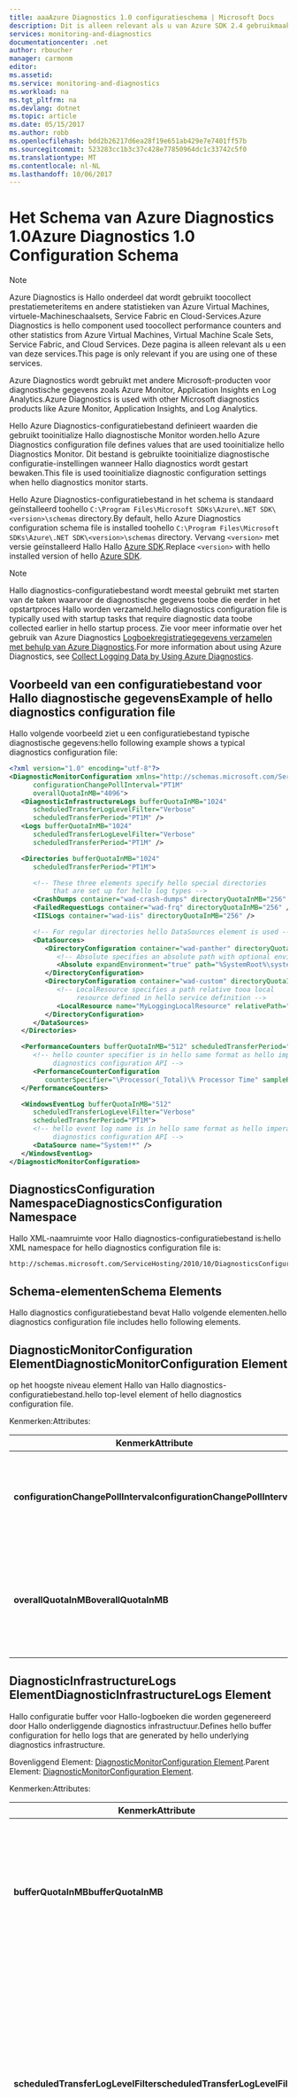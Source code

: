 ```yaml
---
title: aaaAzure Diagnostics 1.0 configuratieschema | Microsoft Docs
description: Dit is alleen relevant als u van Azure SDK 2.4 gebruikmaakt en onder met Azure Virtual Machines, virtuele-Machineschaalsets, Service Fabric of Cloud Services.
services: monitoring-and-diagnostics
documentationcenter: .net
author: rboucher
manager: carmonm
editor: 
ms.assetid: 
ms.service: monitoring-and-diagnostics
ms.workload: na
ms.tgt_pltfrm: na
ms.devlang: dotnet
ms.topic: article
ms.date: 05/15/2017
ms.author: robb
ms.openlocfilehash: bdd2b26217d6ea28f19e651ab429e7e7401ff57b
ms.sourcegitcommit: 523283cc1b3c37c428e77850964dc1c33742c5f0
ms.translationtype: MT
ms.contentlocale: nl-NL
ms.lasthandoff: 10/06/2017
---
```

# <a name="azure-diagnostics-10-configuration-schema"></a><span data-ttu-id="facce-103">Het Schema van Azure Diagnostics 1.0</span><span class="sxs-lookup"><span data-stu-id="facce-103">Azure Diagnostics 1.0 Configuration Schema</span></span>
> [!NOTE]
> <span data-ttu-id="facce-104">Azure Diagnostics is Hallo onderdeel dat wordt gebruikt toocollect prestatiemeteritems en andere statistieken van Azure Virtual Machines, virtuele-Machineschaalsets, Service Fabric en Cloud-Services.</span><span class="sxs-lookup"><span data-stu-id="facce-104">Azure Diagnostics is hello component used toocollect performance counters and other statistics from Azure Virtual Machines, Virtual Machine Scale Sets, Service Fabric, and Cloud Services.</span></span>  <span data-ttu-id="facce-105">Deze pagina is alleen relevant als u een van deze services.</span><span class="sxs-lookup"><span data-stu-id="facce-105">This page is only relevant if you are using one of these services.</span></span>
>

<span data-ttu-id="facce-106">Azure Diagnostics wordt gebruikt met andere Microsoft-producten voor diagnostische gegevens zoals Azure Monitor, Application Insights en Log Analytics.</span><span class="sxs-lookup"><span data-stu-id="facce-106">Azure Diagnostics is used with other Microsoft diagnostics products like Azure Monitor, Application Insights, and Log Analytics.</span></span>

<span data-ttu-id="facce-107">Hello Azure Diagnostics-configuratiebestand definieert waarden die gebruikt tooinitialize Hallo diagnostische Monitor worden.</span><span class="sxs-lookup"><span data-stu-id="facce-107">hello Azure Diagnostics configuration file defines values that are used tooinitialize hello Diagnostics Monitor.</span></span> <span data-ttu-id="facce-108">Dit bestand is gebruikte tooinitialize diagnostische configuratie-instellingen wanneer Hallo diagnostics wordt gestart bewaken.</span><span class="sxs-lookup"><span data-stu-id="facce-108">This file is used tooinitialize diagnostic configuration settings when hello diagnostics monitor starts.</span></span>  

 <span data-ttu-id="facce-109">Hello Azure Diagnostics-configuratiebestand in het schema is standaard geïnstalleerd toohello `C:\Program Files\Microsoft SDKs\Azure\.NET SDK\<version>\schemas` directory.</span><span class="sxs-lookup"><span data-stu-id="facce-109">By default, hello Azure Diagnostics configuration schema file is installed toohello `C:\Program Files\Microsoft SDKs\Azure\.NET SDK\<version>\schemas` directory.</span></span> <span data-ttu-id="facce-110">Vervang `<version>` met versie geïnstalleerd Hallo Hallo [Azure SDK](http://www.windowsazure.com/develop/downloads/).</span><span class="sxs-lookup"><span data-stu-id="facce-110">Replace `<version>` with hello installed version of hello [Azure SDK](http://www.windowsazure.com/develop/downloads/).</span></span>  

> [!NOTE]
>  <span data-ttu-id="facce-111">Hallo diagnostics-configuratiebestand wordt meestal gebruikt met starten van de taken waarvoor de diagnostische gegevens toobe die eerder in het opstartproces Hallo worden verzameld.</span><span class="sxs-lookup"><span data-stu-id="facce-111">hello diagnostics configuration file is typically used with startup tasks that require diagnostic data toobe collected earlier in hello startup process.</span></span> <span data-ttu-id="facce-112">Zie voor meer informatie over het gebruik van Azure Diagnostics [Logboekregistratiegegevens verzamelen met behulp van Azure Diagnostics](assetId:///83a91c23-5ca2-4fc9-8df3-62036c37a3d7).</span><span class="sxs-lookup"><span data-stu-id="facce-112">For more information about using Azure Diagnostics, see [Collect Logging Data by Using Azure Diagnostics](assetId:///83a91c23-5ca2-4fc9-8df3-62036c37a3d7).</span></span>  

## <a name="example-of-hello-diagnostics-configuration-file"></a><span data-ttu-id="facce-113">Voorbeeld van een configuratiebestand voor Hallo diagnostische gegevens</span><span class="sxs-lookup"><span data-stu-id="facce-113">Example of hello diagnostics configuration file</span></span>  
 <span data-ttu-id="facce-114">Hallo volgende voorbeeld ziet u een configuratiebestand typische diagnostische gegevens:</span><span class="sxs-lookup"><span data-stu-id="facce-114">hello following example shows a typical diagnostics configuration file:</span></span>  

```xml  
<?xml version="1.0" encoding="utf-8"?>
<DiagnosticMonitorConfiguration xmlns="http://schemas.microsoft.com/ServiceHosting/2010/10/DiagnosticsConfiguration"  
      configurationChangePollInterval="PT1M"  
      overallQuotaInMB="4096">  
   <DiagnosticInfrastructureLogs bufferQuotaInMB="1024"  
      scheduledTransferLogLevelFilter="Verbose"  
      scheduledTransferPeriod="PT1M" />  
   <Logs bufferQuotaInMB="1024"  
      scheduledTransferLogLevelFilter="Verbose"  
      scheduledTransferPeriod="PT1M" />  

   <Directories bufferQuotaInMB="1024"   
      scheduledTransferPeriod="PT1M">  

      <!-- These three elements specify hello special directories   
           that are set up for hello log types -->  
      <CrashDumps container="wad-crash-dumps" directoryQuotaInMB="256" />  
      <FailedRequestLogs container="wad-frq" directoryQuotaInMB="256" />  
      <IISLogs container="wad-iis" directoryQuotaInMB="256" />  

      <!-- For regular directories hello DataSources element is used -->  
      <DataSources>  
         <DirectoryConfiguration container="wad-panther" directoryQuotaInMB="128">  
            <!-- Absolute specifies an absolute path with optional environment expansion -->  
            <Absolute expandEnvironment="true" path="%SystemRoot%\system32\sysprep\Panther" />  
         </DirectoryConfiguration>  
         <DirectoryConfiguration container="wad-custom" directoryQuotaInMB="128">  
            <!-- LocalResource specifies a path relative tooa local   
                 resource defined in hello service definition -->  
            <LocalResource name="MyLoggingLocalResource" relativePath="logs" />  
         </DirectoryConfiguration>  
      </DataSources>  
   </Directories>  

   <PerformanceCounters bufferQuotaInMB="512" scheduledTransferPeriod="PT1M">  
      <!-- hello counter specifier is in hello same format as hello imperative   
           diagnostics configuration API -->  
      <PerformanceCounterConfiguration   
         counterSpecifier="\Processor(_Total)\% Processor Time" sampleRate="PT5S" />  
   </PerformanceCounters>  

   <WindowsEventLog bufferQuotaInMB="512"  
      scheduledTransferLogLevelFilter="Verbose"  
      scheduledTransferPeriod="PT1M">  
      <!-- hello event log name is in hello same format as hello imperative   
           diagnostics configuration API -->  
      <DataSource name="System!*" />  
   </WindowsEventLog>  
</DiagnosticMonitorConfiguration>  
```  

## <a name="diagnosticsconfiguration-namespace"></a><span data-ttu-id="facce-115">DiagnosticsConfiguration Namespace</span><span class="sxs-lookup"><span data-stu-id="facce-115">DiagnosticsConfiguration Namespace</span></span>  
 <span data-ttu-id="facce-116">Hallo XML-naamruimte voor Hallo diagnostics-configuratiebestand is:</span><span class="sxs-lookup"><span data-stu-id="facce-116">hello XML namespace for hello diagnostics configuration file is:</span></span>  

```  
http://schemas.microsoft.com/ServiceHosting/2010/10/DiagnosticsConfiguration  
```  

## <a name="schema-elements"></a><span data-ttu-id="facce-117">Schema-elementen</span><span class="sxs-lookup"><span data-stu-id="facce-117">Schema Elements</span></span>  
 <span data-ttu-id="facce-118">Hallo diagnostics configuratiebestand bevat Hallo volgende elementen.</span><span class="sxs-lookup"><span data-stu-id="facce-118">hello diagnostics configuration file includes hello following elements.</span></span>


## <a name="diagnosticmonitorconfiguration-element"></a><span data-ttu-id="facce-119">DiagnosticMonitorConfiguration Element</span><span class="sxs-lookup"><span data-stu-id="facce-119">DiagnosticMonitorConfiguration Element</span></span>  
<span data-ttu-id="facce-120">op het hoogste niveau element Hallo van Hallo diagnostics-configuratiebestand.</span><span class="sxs-lookup"><span data-stu-id="facce-120">hello top-level element of hello diagnostics configuration file.</span></span>  

<span data-ttu-id="facce-121">Kenmerken:</span><span class="sxs-lookup"><span data-stu-id="facce-121">Attributes:</span></span>

|<span data-ttu-id="facce-122">Kenmerk</span><span class="sxs-lookup"><span data-stu-id="facce-122">Attribute</span></span>  |<span data-ttu-id="facce-123">Type</span><span class="sxs-lookup"><span data-stu-id="facce-123">Type</span></span>   |<span data-ttu-id="facce-124">Vereist</span><span class="sxs-lookup"><span data-stu-id="facce-124">Required</span></span>| <span data-ttu-id="facce-125">Standaard</span><span class="sxs-lookup"><span data-stu-id="facce-125">Default</span></span> | <span data-ttu-id="facce-126">Beschrijving</span><span class="sxs-lookup"><span data-stu-id="facce-126">Description</span></span>|  
|-----------|-------|--------|---------|------------|  
|<span data-ttu-id="facce-127">**configurationChangePollInterval**</span><span class="sxs-lookup"><span data-stu-id="facce-127">**configurationChangePollInterval**</span></span>|<span data-ttu-id="facce-128">Duur</span><span class="sxs-lookup"><span data-stu-id="facce-128">duration</span></span>|<span data-ttu-id="facce-129">Optioneel</span><span class="sxs-lookup"><span data-stu-id="facce-129">Optional</span></span> | <span data-ttu-id="facce-130">PT1M</span><span class="sxs-lookup"><span data-stu-id="facce-130">PT1M</span></span>| <span data-ttu-id="facce-131">Hiermee geeft u hello-interval op welke diagnostische monitor Hallo polls voor diagnostische configuratiewijzigingen.</span><span class="sxs-lookup"><span data-stu-id="facce-131">Specifies hello interval at which hello diagnostic monitor polls for diagnostic configuration changes.</span></span>|  
|<span data-ttu-id="facce-132">**overallQuotaInMB**</span><span class="sxs-lookup"><span data-stu-id="facce-132">**overallQuotaInMB**</span></span>|<span data-ttu-id="facce-133">unsignedInt</span><span class="sxs-lookup"><span data-stu-id="facce-133">unsignedInt</span></span>|<span data-ttu-id="facce-134">Optioneel</span><span class="sxs-lookup"><span data-stu-id="facce-134">Optional</span></span>| <span data-ttu-id="facce-135">4000 MB.</span><span class="sxs-lookup"><span data-stu-id="facce-135">4000 MB.</span></span> <span data-ttu-id="facce-136">Als u een waarde opgeeft, deze mag niet groter zijn dan deze hoeveelheid</span><span class="sxs-lookup"><span data-stu-id="facce-136">If you provide a value, it must not exceed this amount</span></span> |<span data-ttu-id="facce-137">Hallo totale hoeveelheid system bestandsopslag voor alle logboekregistratie buffers toegewezen.</span><span class="sxs-lookup"><span data-stu-id="facce-137">hello total amount of file system storage allocated for all logging buffers.</span></span>|  

## <a name="diagnosticinfrastructurelogs-element"></a><span data-ttu-id="facce-138">DiagnosticInfrastructureLogs Element</span><span class="sxs-lookup"><span data-stu-id="facce-138">DiagnosticInfrastructureLogs Element</span></span>  
<span data-ttu-id="facce-139">Hallo configuratie buffer voor Hallo-logboeken die worden gegenereerd door Hallo onderliggende diagnostics infrastructuur.</span><span class="sxs-lookup"><span data-stu-id="facce-139">Defines hello buffer configuration for hello logs that are generated by hello underlying diagnostics infrastructure.</span></span>

<span data-ttu-id="facce-140">Bovenliggend Element: [DiagnosticMonitorConfiguration Element](#DiagnosticMonitorConfiguration).</span><span class="sxs-lookup"><span data-stu-id="facce-140">Parent Element: [DiagnosticMonitorConfiguration Element](#DiagnosticMonitorConfiguration).</span></span>  

<span data-ttu-id="facce-141">Kenmerken:</span><span class="sxs-lookup"><span data-stu-id="facce-141">Attributes:</span></span>

|<span data-ttu-id="facce-142">Kenmerk</span><span class="sxs-lookup"><span data-stu-id="facce-142">Attribute</span></span>|<span data-ttu-id="facce-143">Type</span><span class="sxs-lookup"><span data-stu-id="facce-143">Type</span></span>|<span data-ttu-id="facce-144">Beschrijving</span><span class="sxs-lookup"><span data-stu-id="facce-144">Description</span></span>|  
|---------|----|-----------------|  
|<span data-ttu-id="facce-145">**bufferQuotaInMB**</span><span class="sxs-lookup"><span data-stu-id="facce-145">**bufferQuotaInMB**</span></span>|<span data-ttu-id="facce-146">unsignedInt</span><span class="sxs-lookup"><span data-stu-id="facce-146">unsignedInt</span></span>|<span data-ttu-id="facce-147">Optioneel.</span><span class="sxs-lookup"><span data-stu-id="facce-147">Optional.</span></span> <span data-ttu-id="facce-148">Hallo maximum hoeveelheid system bestandsopslag die beschikbaar is voor Hallo opgegeven gegevens.</span><span class="sxs-lookup"><span data-stu-id="facce-148">Specifies hello maximum amount of file system storage that is available for hello specified data.</span></span><br /><br /> <span data-ttu-id="facce-149">Hallo standaardwaarde is 0.</span><span class="sxs-lookup"><span data-stu-id="facce-149">hello default is 0.</span></span>|  
|<span data-ttu-id="facce-150">**scheduledTransferLogLevelFilter**</span><span class="sxs-lookup"><span data-stu-id="facce-150">**scheduledTransferLogLevelFilter**</span></span>|<span data-ttu-id="facce-151">Tekenreeks</span><span class="sxs-lookup"><span data-stu-id="facce-151">string</span></span>|<span data-ttu-id="facce-152">Optioneel.</span><span class="sxs-lookup"><span data-stu-id="facce-152">Optional.</span></span> <span data-ttu-id="facce-153">Hiermee geeft u een minimale ernstniveau Hallo voor logboekvermeldingen die worden overgedragen.</span><span class="sxs-lookup"><span data-stu-id="facce-153">Specifies hello minimum severity level for log entries that are transferred.</span></span> <span data-ttu-id="facce-154">de standaardwaarde Hallo is **Undefined**.</span><span class="sxs-lookup"><span data-stu-id="facce-154">hello default value is **Undefined**.</span></span> <span data-ttu-id="facce-155">Andere mogelijke waarden zijn **uitgebreid**, **informatie**, **waarschuwing**, **fout**, en **Kritiek**.</span><span class="sxs-lookup"><span data-stu-id="facce-155">Other possible values are **Verbose**, **Information**, **Warning**, **Error**, and **Critical**.</span></span>|  
|<span data-ttu-id="facce-156">**scheduledTransferPeriod**</span><span class="sxs-lookup"><span data-stu-id="facce-156">**scheduledTransferPeriod**</span></span>|<span data-ttu-id="facce-157">Duur</span><span class="sxs-lookup"><span data-stu-id="facce-157">duration</span></span>|<span data-ttu-id="facce-158">Optioneel.</span><span class="sxs-lookup"><span data-stu-id="facce-158">Optional.</span></span> <span data-ttu-id="facce-159">Hiermee geeft u hello-interval tussen de geplande overdrachten van gegevens, afgerond toohello dichtstbijzijnde minuut.</span><span class="sxs-lookup"><span data-stu-id="facce-159">Specifies hello interval between scheduled transfers of data, rounded up toohello nearest minute.</span></span><br /><br /> <span data-ttu-id="facce-160">Hallo standaardwaarde is PT0S.</span><span class="sxs-lookup"><span data-stu-id="facce-160">hello default is PT0S.</span></span>|  

## <a name="logs-element"></a><span data-ttu-id="facce-161">Logboeken Element</span><span class="sxs-lookup"><span data-stu-id="facce-161">Logs Element</span></span>  
 <span data-ttu-id="facce-162">Definieert Hallo buffer configuratie voor basic-Azure Logboeken.</span><span class="sxs-lookup"><span data-stu-id="facce-162">Defines hello buffer configuration for basic Azure logs.</span></span>

 <span data-ttu-id="facce-163">Bovenliggend element: [DiagnosticMonitorConfiguration Element](#DiagnosticMonitorConfiguration).</span><span class="sxs-lookup"><span data-stu-id="facce-163">Parent element: [DiagnosticMonitorConfiguration Element](#DiagnosticMonitorConfiguration).</span></span>  

<span data-ttu-id="facce-164">Kenmerken:</span><span class="sxs-lookup"><span data-stu-id="facce-164">Attributes:</span></span>  

|<span data-ttu-id="facce-165">Kenmerk</span><span class="sxs-lookup"><span data-stu-id="facce-165">Attribute</span></span>|<span data-ttu-id="facce-166">Type</span><span class="sxs-lookup"><span data-stu-id="facce-166">Type</span></span>|<span data-ttu-id="facce-167">Beschrijving</span><span class="sxs-lookup"><span data-stu-id="facce-167">Description</span></span>|  
|---------------|----------|-----------------|  
|<span data-ttu-id="facce-168">**bufferQuotaInMB**</span><span class="sxs-lookup"><span data-stu-id="facce-168">**bufferQuotaInMB**</span></span>|<span data-ttu-id="facce-169">unsignedInt</span><span class="sxs-lookup"><span data-stu-id="facce-169">unsignedInt</span></span>|<span data-ttu-id="facce-170">Optioneel.</span><span class="sxs-lookup"><span data-stu-id="facce-170">Optional.</span></span> <span data-ttu-id="facce-171">Hallo maximum hoeveelheid system bestandsopslag die beschikbaar is voor Hallo opgegeven gegevens.</span><span class="sxs-lookup"><span data-stu-id="facce-171">Specifies hello maximum amount of file system storage that is available for hello specified data.</span></span><br /><br /> <span data-ttu-id="facce-172">Hallo standaardwaarde is 0.</span><span class="sxs-lookup"><span data-stu-id="facce-172">hello default is 0.</span></span>|  
|<span data-ttu-id="facce-173">**scheduledTransferLogLevelFilter**</span><span class="sxs-lookup"><span data-stu-id="facce-173">**scheduledTransferLogLevelFilter**</span></span>|<span data-ttu-id="facce-174">Tekenreeks</span><span class="sxs-lookup"><span data-stu-id="facce-174">string</span></span>|<span data-ttu-id="facce-175">Optioneel.</span><span class="sxs-lookup"><span data-stu-id="facce-175">Optional.</span></span> <span data-ttu-id="facce-176">Hiermee geeft u een minimale ernstniveau Hallo voor logboekvermeldingen die worden overgedragen.</span><span class="sxs-lookup"><span data-stu-id="facce-176">Specifies hello minimum severity level for log entries that are transferred.</span></span> <span data-ttu-id="facce-177">de standaardwaarde Hallo is **Undefined**.</span><span class="sxs-lookup"><span data-stu-id="facce-177">hello default value is **Undefined**.</span></span> <span data-ttu-id="facce-178">Andere mogelijke waarden zijn **uitgebreid**, **informatie**, **waarschuwing**, **fout**, en **Kritiek**.</span><span class="sxs-lookup"><span data-stu-id="facce-178">Other possible values are **Verbose**, **Information**, **Warning**, **Error**, and **Critical**.</span></span>|  
|<span data-ttu-id="facce-179">**scheduledTransferPeriod**</span><span class="sxs-lookup"><span data-stu-id="facce-179">**scheduledTransferPeriod**</span></span>|<span data-ttu-id="facce-180">Duur</span><span class="sxs-lookup"><span data-stu-id="facce-180">duration</span></span>|<span data-ttu-id="facce-181">Optioneel.</span><span class="sxs-lookup"><span data-stu-id="facce-181">Optional.</span></span> <span data-ttu-id="facce-182">Hiermee geeft u hello-interval tussen de geplande overdrachten van gegevens, afgerond toohello dichtstbijzijnde minuut.</span><span class="sxs-lookup"><span data-stu-id="facce-182">Specifies hello interval between scheduled transfers of data, rounded up toohello nearest minute.</span></span><br /><br /> <span data-ttu-id="facce-183">Hallo standaardwaarde is PT0S.</span><span class="sxs-lookup"><span data-stu-id="facce-183">hello default is PT0S.</span></span>|  

## <a name="directories-element"></a><span data-ttu-id="facce-184">Mappen Element</span><span class="sxs-lookup"><span data-stu-id="facce-184">Directories Element</span></span>  
<span data-ttu-id="facce-185">Hallo configuratie buffer voor logboeken op basis van bestanden die u kunt definiëren.</span><span class="sxs-lookup"><span data-stu-id="facce-185">Defines hello buffer configuration for file-based logs that you can define.</span></span>

<span data-ttu-id="facce-186">Bovenliggend element: [DiagnosticMonitorConfiguration Element](#DiagnosticMonitorConfiguration).</span><span class="sxs-lookup"><span data-stu-id="facce-186">Parent element: [DiagnosticMonitorConfiguration Element](#DiagnosticMonitorConfiguration).</span></span>  


<span data-ttu-id="facce-187">Kenmerken:</span><span class="sxs-lookup"><span data-stu-id="facce-187">Attributes:</span></span>  

|<span data-ttu-id="facce-188">Kenmerk</span><span class="sxs-lookup"><span data-stu-id="facce-188">Attribute</span></span>|<span data-ttu-id="facce-189">Type</span><span class="sxs-lookup"><span data-stu-id="facce-189">Type</span></span>|<span data-ttu-id="facce-190">Beschrijving</span><span class="sxs-lookup"><span data-stu-id="facce-190">Description</span></span>|  
|---------------|----------|-----------------|  
|<span data-ttu-id="facce-191">**bufferQuotaInMB**</span><span class="sxs-lookup"><span data-stu-id="facce-191">**bufferQuotaInMB**</span></span>|<span data-ttu-id="facce-192">unsignedInt</span><span class="sxs-lookup"><span data-stu-id="facce-192">unsignedInt</span></span>|<span data-ttu-id="facce-193">Optioneel.</span><span class="sxs-lookup"><span data-stu-id="facce-193">Optional.</span></span> <span data-ttu-id="facce-194">Hallo maximum hoeveelheid system bestandsopslag die beschikbaar is voor Hallo opgegeven gegevens.</span><span class="sxs-lookup"><span data-stu-id="facce-194">Specifies hello maximum amount of file system storage that is available for hello specified data.</span></span><br /><br /> <span data-ttu-id="facce-195">Hallo standaardwaarde is 0.</span><span class="sxs-lookup"><span data-stu-id="facce-195">hello default is 0.</span></span>|  
|<span data-ttu-id="facce-196">**scheduledTransferPeriod**</span><span class="sxs-lookup"><span data-stu-id="facce-196">**scheduledTransferPeriod**</span></span>|<span data-ttu-id="facce-197">Duur</span><span class="sxs-lookup"><span data-stu-id="facce-197">duration</span></span>|<span data-ttu-id="facce-198">Optioneel.</span><span class="sxs-lookup"><span data-stu-id="facce-198">Optional.</span></span> <span data-ttu-id="facce-199">Hiermee geeft u hello-interval tussen de geplande overdrachten van gegevens, afgerond toohello dichtstbijzijnde minuut.</span><span class="sxs-lookup"><span data-stu-id="facce-199">Specifies hello interval between scheduled transfers of data, rounded up toohello nearest minute.</span></span><br /><br /> <span data-ttu-id="facce-200">Hallo standaardwaarde is PT0S.</span><span class="sxs-lookup"><span data-stu-id="facce-200">hello default is PT0S.</span></span>|  

## <a name="crashdumps-element"></a><span data-ttu-id="facce-201">CrashDumps Element</span><span class="sxs-lookup"><span data-stu-id="facce-201">CrashDumps Element</span></span>  
 <span data-ttu-id="facce-202">Hallo crash dumpbestanden directory definieert.</span><span class="sxs-lookup"><span data-stu-id="facce-202">Defines hello crash dumps directory.</span></span>

 <span data-ttu-id="facce-203">Bovenliggend Element: [mappen Element](#Directories).</span><span class="sxs-lookup"><span data-stu-id="facce-203">Parent Element: [Directories Element](#Directories).</span></span>  

<span data-ttu-id="facce-204">Kenmerken:</span><span class="sxs-lookup"><span data-stu-id="facce-204">Attributes:</span></span>  

|<span data-ttu-id="facce-205">Kenmerk</span><span class="sxs-lookup"><span data-stu-id="facce-205">Attribute</span></span>|<span data-ttu-id="facce-206">Type</span><span class="sxs-lookup"><span data-stu-id="facce-206">Type</span></span>|<span data-ttu-id="facce-207">Beschrijving</span><span class="sxs-lookup"><span data-stu-id="facce-207">Description</span></span>|  
|---------------|----------|-----------------|  
|<span data-ttu-id="facce-208">**container**</span><span class="sxs-lookup"><span data-stu-id="facce-208">**container**</span></span>|<span data-ttu-id="facce-209">Tekenreeks</span><span class="sxs-lookup"><span data-stu-id="facce-209">string</span></span>|<span data-ttu-id="facce-210">Hallo-naam van Hallo container waar Hallo inhoud van Hallo map toobe is overgedragen.</span><span class="sxs-lookup"><span data-stu-id="facce-210">hello name of hello container where hello contents of hello directory is toobe transferred.</span></span>|  
|<span data-ttu-id="facce-211">**directoryQuotaInMB**</span><span class="sxs-lookup"><span data-stu-id="facce-211">**directoryQuotaInMB**</span></span>|<span data-ttu-id="facce-212">unsignedInt</span><span class="sxs-lookup"><span data-stu-id="facce-212">unsignedInt</span></span>|<span data-ttu-id="facce-213">Optioneel.</span><span class="sxs-lookup"><span data-stu-id="facce-213">Optional.</span></span> <span data-ttu-id="facce-214">Hiermee geeft u Hallo maximale grootte van de directory Hallo in megabytes.</span><span class="sxs-lookup"><span data-stu-id="facce-214">Specifies hello maximum size of hello directory in megabytes.</span></span><br /><br /> <span data-ttu-id="facce-215">Hallo standaardwaarde is 0.</span><span class="sxs-lookup"><span data-stu-id="facce-215">hello default is 0.</span></span>|  

## <a name="failedrequestlogs-element"></a><span data-ttu-id="facce-216">FailedRequestLogs Element</span><span class="sxs-lookup"><span data-stu-id="facce-216">FailedRequestLogs Element</span></span>  
 <span data-ttu-id="facce-217">Definieert de logboekmap Hallo-mislukte aanvragen.</span><span class="sxs-lookup"><span data-stu-id="facce-217">Defines hello failed request log directory.</span></span>

 <span data-ttu-id="facce-218">Bovenliggende Element [mappen Element](#Directories).</span><span class="sxs-lookup"><span data-stu-id="facce-218">Parent Element [Directories Element](#Directories).</span></span>  

<span data-ttu-id="facce-219">Kenmerken:</span><span class="sxs-lookup"><span data-stu-id="facce-219">Attributes:</span></span>  

|<span data-ttu-id="facce-220">Kenmerk</span><span class="sxs-lookup"><span data-stu-id="facce-220">Attribute</span></span>|<span data-ttu-id="facce-221">Type</span><span class="sxs-lookup"><span data-stu-id="facce-221">Type</span></span>|<span data-ttu-id="facce-222">Beschrijving</span><span class="sxs-lookup"><span data-stu-id="facce-222">Description</span></span>|  
|---------------|----------|-----------------|  
|<span data-ttu-id="facce-223">**container**</span><span class="sxs-lookup"><span data-stu-id="facce-223">**container**</span></span>|<span data-ttu-id="facce-224">Tekenreeks</span><span class="sxs-lookup"><span data-stu-id="facce-224">string</span></span>|<span data-ttu-id="facce-225">Hallo-naam van Hallo container waar Hallo inhoud van Hallo map toobe is overgedragen.</span><span class="sxs-lookup"><span data-stu-id="facce-225">hello name of hello container where hello contents of hello directory is toobe transferred.</span></span>|  
|<span data-ttu-id="facce-226">**directoryQuotaInMB**</span><span class="sxs-lookup"><span data-stu-id="facce-226">**directoryQuotaInMB**</span></span>|<span data-ttu-id="facce-227">unsignedInt</span><span class="sxs-lookup"><span data-stu-id="facce-227">unsignedInt</span></span>|<span data-ttu-id="facce-228">Optioneel.</span><span class="sxs-lookup"><span data-stu-id="facce-228">Optional.</span></span> <span data-ttu-id="facce-229">Hiermee geeft u Hallo maximale grootte van de directory Hallo in megabytes.</span><span class="sxs-lookup"><span data-stu-id="facce-229">Specifies hello maximum size of hello directory in megabytes.</span></span><br /><br /> <span data-ttu-id="facce-230">Hallo standaardwaarde is 0.</span><span class="sxs-lookup"><span data-stu-id="facce-230">hello default is 0.</span></span>|  

##  <a name="iislogs-element"></a><span data-ttu-id="facce-231">IISLogs Element</span><span class="sxs-lookup"><span data-stu-id="facce-231">IISLogs Element</span></span>  
 <span data-ttu-id="facce-232">Hallo IIS logboekmap definieert.</span><span class="sxs-lookup"><span data-stu-id="facce-232">Defines hello IIS log directory.</span></span>

 <span data-ttu-id="facce-233">Bovenliggende Element [mappen Element](#Directories).</span><span class="sxs-lookup"><span data-stu-id="facce-233">Parent Element [Directories Element](#Directories).</span></span>  

<span data-ttu-id="facce-234">Kenmerken:</span><span class="sxs-lookup"><span data-stu-id="facce-234">Attributes:</span></span>  

|<span data-ttu-id="facce-235">Kenmerk</span><span class="sxs-lookup"><span data-stu-id="facce-235">Attribute</span></span>|<span data-ttu-id="facce-236">Type</span><span class="sxs-lookup"><span data-stu-id="facce-236">Type</span></span>|<span data-ttu-id="facce-237">Beschrijving</span><span class="sxs-lookup"><span data-stu-id="facce-237">Description</span></span>|  
|---------------|----------|-----------------|  
|<span data-ttu-id="facce-238">**container**</span><span class="sxs-lookup"><span data-stu-id="facce-238">**container**</span></span>|<span data-ttu-id="facce-239">Tekenreeks</span><span class="sxs-lookup"><span data-stu-id="facce-239">string</span></span>|<span data-ttu-id="facce-240">Hallo-naam van Hallo container waar Hallo inhoud van Hallo map toobe is overgedragen.</span><span class="sxs-lookup"><span data-stu-id="facce-240">hello name of hello container where hello contents of hello directory is toobe transferred.</span></span>|  
|<span data-ttu-id="facce-241">**directoryQuotaInMB**</span><span class="sxs-lookup"><span data-stu-id="facce-241">**directoryQuotaInMB**</span></span>|<span data-ttu-id="facce-242">unsignedInt</span><span class="sxs-lookup"><span data-stu-id="facce-242">unsignedInt</span></span>|<span data-ttu-id="facce-243">Optioneel.</span><span class="sxs-lookup"><span data-stu-id="facce-243">Optional.</span></span> <span data-ttu-id="facce-244">Hiermee geeft u Hallo maximale grootte van de directory Hallo in megabytes.</span><span class="sxs-lookup"><span data-stu-id="facce-244">Specifies hello maximum size of hello directory in megabytes.</span></span><br /><br /> <span data-ttu-id="facce-245">Hallo standaardwaarde is 0.</span><span class="sxs-lookup"><span data-stu-id="facce-245">hello default is 0.</span></span>|  

## <a name="datasources-element"></a><span data-ttu-id="facce-246">Gegevensbronnen Element</span><span class="sxs-lookup"><span data-stu-id="facce-246">DataSources Element</span></span>  
 <span data-ttu-id="facce-247">Hiermee definieert u nul of meer extra logboekback-mappen.</span><span class="sxs-lookup"><span data-stu-id="facce-247">Defines zero or more additional log directories.</span></span>

 <span data-ttu-id="facce-248">Bovenliggend Element: [mappen Element](#Directories).</span><span class="sxs-lookup"><span data-stu-id="facce-248">Parent Element: [Directories Element](#Directories).</span></span>

## <a name="directoryconfiguration-element"></a><span data-ttu-id="facce-249">DirectoryConfiguration Element</span><span class="sxs-lookup"><span data-stu-id="facce-249">DirectoryConfiguration Element</span></span>  
 <span data-ttu-id="facce-250">Hallo-map van logboekbestand bestanden toomonitor definieert.</span><span class="sxs-lookup"><span data-stu-id="facce-250">Defines hello directory of log files toomonitor.</span></span>

 <span data-ttu-id="facce-251">Bovenliggend Element: [gegevensbronnen Element](#DataSources).</span><span class="sxs-lookup"><span data-stu-id="facce-251">Parent Element: [DataSources Element](#DataSources).</span></span>

<span data-ttu-id="facce-252">Kenmerken:</span><span class="sxs-lookup"><span data-stu-id="facce-252">Attributes:</span></span>

|<span data-ttu-id="facce-253">Kenmerk</span><span class="sxs-lookup"><span data-stu-id="facce-253">Attribute</span></span>|<span data-ttu-id="facce-254">Type</span><span class="sxs-lookup"><span data-stu-id="facce-254">Type</span></span>|<span data-ttu-id="facce-255">Beschrijving</span><span class="sxs-lookup"><span data-stu-id="facce-255">Description</span></span>|  
|---------------|----------|-----------------|  
|<span data-ttu-id="facce-256">**container**</span><span class="sxs-lookup"><span data-stu-id="facce-256">**container**</span></span>|<span data-ttu-id="facce-257">Tekenreeks</span><span class="sxs-lookup"><span data-stu-id="facce-257">string</span></span>|<span data-ttu-id="facce-258">Hallo-naam van Hallo container waar Hallo inhoud van Hallo map toobe is overgedragen.</span><span class="sxs-lookup"><span data-stu-id="facce-258">hello name of hello container where hello contents of hello directory is toobe transferred.</span></span>|  
|<span data-ttu-id="facce-259">**directoryQuotaInMB**</span><span class="sxs-lookup"><span data-stu-id="facce-259">**directoryQuotaInMB**</span></span>|<span data-ttu-id="facce-260">unsignedInt</span><span class="sxs-lookup"><span data-stu-id="facce-260">unsignedInt</span></span>|<span data-ttu-id="facce-261">Optioneel.</span><span class="sxs-lookup"><span data-stu-id="facce-261">Optional.</span></span> <span data-ttu-id="facce-262">Hiermee geeft u Hallo maximale grootte van de directory Hallo in megabytes.</span><span class="sxs-lookup"><span data-stu-id="facce-262">Specifies hello maximum size of hello directory in megabytes.</span></span><br /><br /> <span data-ttu-id="facce-263">Hallo standaardwaarde is 0.</span><span class="sxs-lookup"><span data-stu-id="facce-263">hello default is 0.</span></span>|  

## <a name="absolute-element"></a><span data-ttu-id="facce-264">Absolute Element</span><span class="sxs-lookup"><span data-stu-id="facce-264">Absolute Element</span></span>  
 <span data-ttu-id="facce-265">Hiermee definieert u een absoluut pad van Hallo directory toomonitor met optionele omgeving uitbreiding.</span><span class="sxs-lookup"><span data-stu-id="facce-265">Defines an absolute path of hello directory toomonitor with optional environment expansion.</span></span>

 <span data-ttu-id="facce-266">Bovenliggend Element: [DirectoryConfiguration Element](#DirectoryConfiguration).</span><span class="sxs-lookup"><span data-stu-id="facce-266">Parent Element: [DirectoryConfiguration Element](#DirectoryConfiguration).</span></span>  

<span data-ttu-id="facce-267">Kenmerken:</span><span class="sxs-lookup"><span data-stu-id="facce-267">Attributes:</span></span>  

|<span data-ttu-id="facce-268">Kenmerk</span><span class="sxs-lookup"><span data-stu-id="facce-268">Attribute</span></span>|<span data-ttu-id="facce-269">Type</span><span class="sxs-lookup"><span data-stu-id="facce-269">Type</span></span>|<span data-ttu-id="facce-270">Beschrijving</span><span class="sxs-lookup"><span data-stu-id="facce-270">Description</span></span>|  
|---------------|----------|-----------------|  
|<span data-ttu-id="facce-271">**pad**</span><span class="sxs-lookup"><span data-stu-id="facce-271">**path**</span></span>|<span data-ttu-id="facce-272">Tekenreeks</span><span class="sxs-lookup"><span data-stu-id="facce-272">string</span></span>|<span data-ttu-id="facce-273">Vereist.</span><span class="sxs-lookup"><span data-stu-id="facce-273">Required.</span></span> <span data-ttu-id="facce-274">Hallo absoluut pad toohello directory toomonitor.</span><span class="sxs-lookup"><span data-stu-id="facce-274">hello absolute path toohello directory toomonitor.</span></span>|  
|<span data-ttu-id="facce-275">**expandEnvironment**</span><span class="sxs-lookup"><span data-stu-id="facce-275">**expandEnvironment**</span></span>|<span data-ttu-id="facce-276">Booleaanse waarde</span><span class="sxs-lookup"><span data-stu-id="facce-276">boolean</span></span>|<span data-ttu-id="facce-277">Vereist.</span><span class="sxs-lookup"><span data-stu-id="facce-277">Required.</span></span> <span data-ttu-id="facce-278">Als instellen te**true**, omgevingsvariabelen in Hallo pad worden uitgevouwen.</span><span class="sxs-lookup"><span data-stu-id="facce-278">If set too**true**, environment variables in hello path are expanded.</span></span>|  

## <a name="localresource-element"></a><span data-ttu-id="facce-279">LocalResource Element</span><span class="sxs-lookup"><span data-stu-id="facce-279">LocalResource Element</span></span>  
 <span data-ttu-id="facce-280">Hiermee definieert u een pad relatief tooa lokale bron gedefinieerd in de servicedefinitie Hallo.</span><span class="sxs-lookup"><span data-stu-id="facce-280">Defines a path relative tooa local resource defined in hello service definition.</span></span>

 <span data-ttu-id="facce-281">Bovenliggend Element: [DirectoryConfiguration Element](#DirectoryConfiguration).</span><span class="sxs-lookup"><span data-stu-id="facce-281">Parent Element: [DirectoryConfiguration Element](#DirectoryConfiguration).</span></span>  

<span data-ttu-id="facce-282">Kenmerken:</span><span class="sxs-lookup"><span data-stu-id="facce-282">Attributes:</span></span>  

|<span data-ttu-id="facce-283">Kenmerk</span><span class="sxs-lookup"><span data-stu-id="facce-283">Attribute</span></span>|<span data-ttu-id="facce-284">Type</span><span class="sxs-lookup"><span data-stu-id="facce-284">Type</span></span>|<span data-ttu-id="facce-285">Beschrijving</span><span class="sxs-lookup"><span data-stu-id="facce-285">Description</span></span>|  
|---------------|----------|-----------------|  
|<span data-ttu-id="facce-286">**naam**</span><span class="sxs-lookup"><span data-stu-id="facce-286">**name**</span></span>|<span data-ttu-id="facce-287">Tekenreeks</span><span class="sxs-lookup"><span data-stu-id="facce-287">string</span></span>|<span data-ttu-id="facce-288">Vereist.</span><span class="sxs-lookup"><span data-stu-id="facce-288">Required.</span></span> <span data-ttu-id="facce-289">Hallo-naam van Hallo lokale resource die Hallo directory toomonitor bevat.</span><span class="sxs-lookup"><span data-stu-id="facce-289">hello name of hello local resource that contains hello directory toomonitor.</span></span>|  
|<span data-ttu-id="facce-290">**relativePath**</span><span class="sxs-lookup"><span data-stu-id="facce-290">**relativePath**</span></span>|<span data-ttu-id="facce-291">Tekenreeks</span><span class="sxs-lookup"><span data-stu-id="facce-291">string</span></span>|<span data-ttu-id="facce-292">Vereist.</span><span class="sxs-lookup"><span data-stu-id="facce-292">Required.</span></span> <span data-ttu-id="facce-293">Hallo pad relatief toohello lokale resource toomonitor.</span><span class="sxs-lookup"><span data-stu-id="facce-293">hello path relative toohello local resource toomonitor.</span></span>|  

## <a name="performancecounters-element"></a><span data-ttu-id="facce-294">PerformanceCounters Element</span><span class="sxs-lookup"><span data-stu-id="facce-294">PerformanceCounters Element</span></span>  
 <span data-ttu-id="facce-295">Hallo pad toohello prestaties teller toocollect definieert.</span><span class="sxs-lookup"><span data-stu-id="facce-295">Defines hello path toohello performance counter toocollect.</span></span>

 <span data-ttu-id="facce-296">Bovenliggend Element: [DiagnosticMonitorConfiguration Element](#DiagnosticMonitorConfiguration).</span><span class="sxs-lookup"><span data-stu-id="facce-296">Parent Element: [DiagnosticMonitorConfiguration Element](#DiagnosticMonitorConfiguration).</span></span>


 <span data-ttu-id="facce-297">Kenmerken:</span><span class="sxs-lookup"><span data-stu-id="facce-297">Attributes:</span></span>  

|<span data-ttu-id="facce-298">Kenmerk</span><span class="sxs-lookup"><span data-stu-id="facce-298">Attribute</span></span>|<span data-ttu-id="facce-299">Type</span><span class="sxs-lookup"><span data-stu-id="facce-299">Type</span></span>|<span data-ttu-id="facce-300">Beschrijving</span><span class="sxs-lookup"><span data-stu-id="facce-300">Description</span></span>|  
|---------------|----------|-----------------|  
|<span data-ttu-id="facce-301">**bufferQuotaInMB**</span><span class="sxs-lookup"><span data-stu-id="facce-301">**bufferQuotaInMB**</span></span>|<span data-ttu-id="facce-302">unsignedInt</span><span class="sxs-lookup"><span data-stu-id="facce-302">unsignedInt</span></span>|<span data-ttu-id="facce-303">Optioneel.</span><span class="sxs-lookup"><span data-stu-id="facce-303">Optional.</span></span> <span data-ttu-id="facce-304">Hallo maximum hoeveelheid system bestandsopslag die beschikbaar is voor Hallo opgegeven gegevens.</span><span class="sxs-lookup"><span data-stu-id="facce-304">Specifies hello maximum amount of file system storage that is available for hello specified data.</span></span><br /><br /> <span data-ttu-id="facce-305">Hallo standaardwaarde is 0.</span><span class="sxs-lookup"><span data-stu-id="facce-305">hello default is 0.</span></span>|  
|<span data-ttu-id="facce-306">**scheduledTransferPeriod**</span><span class="sxs-lookup"><span data-stu-id="facce-306">**scheduledTransferPeriod**</span></span>|<span data-ttu-id="facce-307">Duur</span><span class="sxs-lookup"><span data-stu-id="facce-307">duration</span></span>|<span data-ttu-id="facce-308">Optioneel.</span><span class="sxs-lookup"><span data-stu-id="facce-308">Optional.</span></span> <span data-ttu-id="facce-309">Hiermee geeft u hello-interval tussen de geplande overdrachten van gegevens, afgerond toohello dichtstbijzijnde minuut.</span><span class="sxs-lookup"><span data-stu-id="facce-309">Specifies hello interval between scheduled transfers of data, rounded up toohello nearest minute.</span></span><br /><br /> <span data-ttu-id="facce-310">Hallo standaardwaarde is PT0S.</span><span class="sxs-lookup"><span data-stu-id="facce-310">hello default is PT0S.</span></span>|  

## <a name="performancecounterconfiguration-element"></a><span data-ttu-id="facce-311">PerformanceCounterConfiguration Element</span><span class="sxs-lookup"><span data-stu-id="facce-311">PerformanceCounterConfiguration Element</span></span>  
 <span data-ttu-id="facce-312">Hallo prestaties teller toocollect definieert.</span><span class="sxs-lookup"><span data-stu-id="facce-312">Defines hello performance counter toocollect.</span></span>

 <span data-ttu-id="facce-313">Bovenliggend Element: [PerformanceCounters Element](#PerformanceCounters).</span><span class="sxs-lookup"><span data-stu-id="facce-313">Parent Element: [PerformanceCounters Element](#PerformanceCounters).</span></span>  

 <span data-ttu-id="facce-314">Kenmerken:</span><span class="sxs-lookup"><span data-stu-id="facce-314">Attributes:</span></span>  

|<span data-ttu-id="facce-315">Kenmerk</span><span class="sxs-lookup"><span data-stu-id="facce-315">Attribute</span></span>|<span data-ttu-id="facce-316">Type</span><span class="sxs-lookup"><span data-stu-id="facce-316">Type</span></span>|<span data-ttu-id="facce-317">Beschrijving</span><span class="sxs-lookup"><span data-stu-id="facce-317">Description</span></span>|  
|---------------|----------|-----------------|  
|<span data-ttu-id="facce-318">**counterSpecifier**</span><span class="sxs-lookup"><span data-stu-id="facce-318">**counterSpecifier**</span></span>|<span data-ttu-id="facce-319">Tekenreeks</span><span class="sxs-lookup"><span data-stu-id="facce-319">string</span></span>|<span data-ttu-id="facce-320">Vereist.</span><span class="sxs-lookup"><span data-stu-id="facce-320">Required.</span></span> <span data-ttu-id="facce-321">Hallo pad toohello prestaties teller toocollect.</span><span class="sxs-lookup"><span data-stu-id="facce-321">hello path toohello performance counter toocollect.</span></span>|  
|<span data-ttu-id="facce-322">**sampleRate**</span><span class="sxs-lookup"><span data-stu-id="facce-322">**sampleRate**</span></span>|<span data-ttu-id="facce-323">Duur</span><span class="sxs-lookup"><span data-stu-id="facce-323">duration</span></span>|<span data-ttu-id="facce-324">Vereist.</span><span class="sxs-lookup"><span data-stu-id="facce-324">Required.</span></span> <span data-ttu-id="facce-325">Hallo snelheid welke Hallo prestatiemeteritem moet worden verzameld.</span><span class="sxs-lookup"><span data-stu-id="facce-325">hello rate at which hello performance counter should be collected.</span></span>|  

## <a name="windowseventlog-element"></a><span data-ttu-id="facce-326">WindowsEventLog Element</span><span class="sxs-lookup"><span data-stu-id="facce-326">WindowsEventLog Element</span></span>  
 <span data-ttu-id="facce-327">Hallo gebeurtenislogboeken toomonitor definieert.</span><span class="sxs-lookup"><span data-stu-id="facce-327">Defines hello event logs toomonitor.</span></span>

 <span data-ttu-id="facce-328">Bovenliggend Element: [DiagnosticMonitorConfiguration Element](#DiagnosticMonitorConfiguration).</span><span class="sxs-lookup"><span data-stu-id="facce-328">Parent Element: [DiagnosticMonitorConfiguration Element](#DiagnosticMonitorConfiguration).</span></span>

  <span data-ttu-id="facce-329">Kenmerken:</span><span class="sxs-lookup"><span data-stu-id="facce-329">Attributes:</span></span>

|<span data-ttu-id="facce-330">Kenmerk</span><span class="sxs-lookup"><span data-stu-id="facce-330">Attribute</span></span>|<span data-ttu-id="facce-331">Type</span><span class="sxs-lookup"><span data-stu-id="facce-331">Type</span></span>|<span data-ttu-id="facce-332">Beschrijving</span><span class="sxs-lookup"><span data-stu-id="facce-332">Description</span></span>|  
|---------------|----------|-----------------|  
|<span data-ttu-id="facce-333">**bufferQuotaInMB**</span><span class="sxs-lookup"><span data-stu-id="facce-333">**bufferQuotaInMB**</span></span>|<span data-ttu-id="facce-334">unsignedInt</span><span class="sxs-lookup"><span data-stu-id="facce-334">unsignedInt</span></span>|<span data-ttu-id="facce-335">Optioneel.</span><span class="sxs-lookup"><span data-stu-id="facce-335">Optional.</span></span> <span data-ttu-id="facce-336">Hallo maximum hoeveelheid system bestandsopslag die beschikbaar is voor Hallo opgegeven gegevens.</span><span class="sxs-lookup"><span data-stu-id="facce-336">Specifies hello maximum amount of file system storage that is available for hello specified data.</span></span><br /><br /> <span data-ttu-id="facce-337">Hallo standaardwaarde is 0.</span><span class="sxs-lookup"><span data-stu-id="facce-337">hello default is 0.</span></span>|  
|<span data-ttu-id="facce-338">**scheduledTransferLogLevelFilter**</span><span class="sxs-lookup"><span data-stu-id="facce-338">**scheduledTransferLogLevelFilter**</span></span>|<span data-ttu-id="facce-339">Tekenreeks</span><span class="sxs-lookup"><span data-stu-id="facce-339">string</span></span>|<span data-ttu-id="facce-340">Optioneel.</span><span class="sxs-lookup"><span data-stu-id="facce-340">Optional.</span></span> <span data-ttu-id="facce-341">Hiermee geeft u een minimale ernstniveau Hallo voor logboekvermeldingen die worden overgedragen.</span><span class="sxs-lookup"><span data-stu-id="facce-341">Specifies hello minimum severity level for log entries that are transferred.</span></span> <span data-ttu-id="facce-342">de standaardwaarde Hallo is **Undefined**.</span><span class="sxs-lookup"><span data-stu-id="facce-342">hello default value is **Undefined**.</span></span> <span data-ttu-id="facce-343">Andere mogelijke waarden zijn **uitgebreid**, **informatie**, **waarschuwing**, **fout**, en **Kritiek**.</span><span class="sxs-lookup"><span data-stu-id="facce-343">Other possible values are **Verbose**, **Information**, **Warning**, **Error**, and **Critical**.</span></span>|  
|<span data-ttu-id="facce-344">**scheduledTransferPeriod**</span><span class="sxs-lookup"><span data-stu-id="facce-344">**scheduledTransferPeriod**</span></span>|<span data-ttu-id="facce-345">Duur</span><span class="sxs-lookup"><span data-stu-id="facce-345">duration</span></span>|<span data-ttu-id="facce-346">Optioneel.</span><span class="sxs-lookup"><span data-stu-id="facce-346">Optional.</span></span> <span data-ttu-id="facce-347">Hiermee geeft u hello-interval tussen de geplande overdrachten van gegevens, afgerond toohello dichtstbijzijnde minuut.</span><span class="sxs-lookup"><span data-stu-id="facce-347">Specifies hello interval between scheduled transfers of data, rounded up toohello nearest minute.</span></span><br /><br /> <span data-ttu-id="facce-348">Hallo standaardwaarde is PT0S.</span><span class="sxs-lookup"><span data-stu-id="facce-348">hello default is PT0S.</span></span>|  

## <a name="datasource-element"></a><span data-ttu-id="facce-349">DataSource-Element</span><span class="sxs-lookup"><span data-stu-id="facce-349">DataSource Element</span></span>  
 <span data-ttu-id="facce-350">Hallo gebeurtenislogboek toomonitor definieert.</span><span class="sxs-lookup"><span data-stu-id="facce-350">Defines hello event log toomonitor.</span></span>

 <span data-ttu-id="facce-351">Bovenliggend Element: [WindowsEventLog Element](#windowsEventLog).</span><span class="sxs-lookup"><span data-stu-id="facce-351">Parent Element: [WindowsEventLog Element](#windowsEventLog).</span></span>  

 <span data-ttu-id="facce-352">Kenmerken:</span><span class="sxs-lookup"><span data-stu-id="facce-352">Attributes:</span></span>

|<span data-ttu-id="facce-353">Kenmerk</span><span class="sxs-lookup"><span data-stu-id="facce-353">Attribute</span></span>|<span data-ttu-id="facce-354">Type</span><span class="sxs-lookup"><span data-stu-id="facce-354">Type</span></span>|<span data-ttu-id="facce-355">Beschrijving</span><span class="sxs-lookup"><span data-stu-id="facce-355">Description</span></span>|  
|---------------|----------|-----------------|  
|<span data-ttu-id="facce-356">**naam**</span><span class="sxs-lookup"><span data-stu-id="facce-356">**name**</span></span>|<span data-ttu-id="facce-357">Tekenreeks</span><span class="sxs-lookup"><span data-stu-id="facce-357">string</span></span>|<span data-ttu-id="facce-358">Vereist.</span><span class="sxs-lookup"><span data-stu-id="facce-358">Required.</span></span> <span data-ttu-id="facce-359">Een XPath-expressie Hallo logboek toocollect opgeven.</span><span class="sxs-lookup"><span data-stu-id="facce-359">An XPath expression specifying hello log toocollect.</span></span>|  
